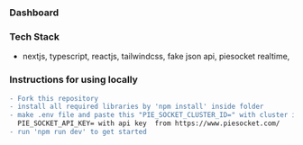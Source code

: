 ### Dashboard

### Tech Stack

- nextjs, typescript, reactjs, tailwindcss, fake json api, piesocket realtime,

### Instructions for using locally

```diff
- Fork this repository
- install all required libraries by 'npm install' inside folder
- make .env file and paste this "PIE_SOCKET_CLUSTER_ID=" with cluster id and paste this        
  PIE_SOCKET_API_KEY= with api key  from https://www.piesocket.com/
- run 'npm run dev' to get started
```